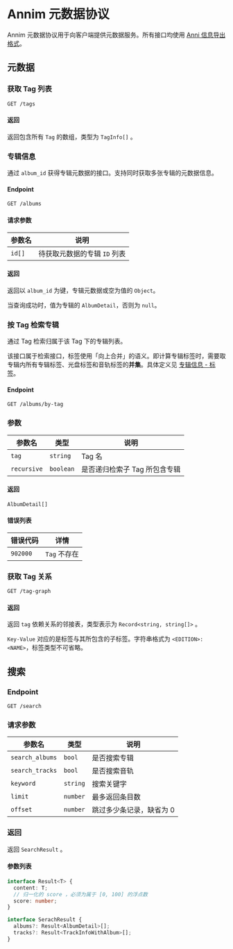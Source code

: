 # Annim 元数据协议

Annim 元数据协议用于向客户端提供元数据服务。所有接口均使用 [Anni 信息导出格式](../06.anniv/07.export-format.md)。

## 元数据

### 获取 Tag 列表

`GET /tags`

#### 返回

返回包含所有 `Tag` 的数组，类型为 `TagInfo[]` 。

### 专辑信息

通过 `album_id` 获得专辑元数据的接口。支持同时获取多张专辑的元数据信息。

#### Endpoint

`GET /albums`

#### 请求参数

| 参数名 | 说明                         |
| ------ | ---------------------------- |
| `id[]` | 待获取元数据的专辑 `ID` 列表 |

#### 返回

返回以 `album_id` 为键，专辑元数据或空为值的 `Object`。

当查询成功时，值为专辑的 `AlbumDetail`，否则为 `null`。

### 按 Tag 检索专辑

通过 Tag 检索归属于该 Tag 下的专辑列表。

该接口属于检索接口，标签使用「向上合并」的语义。即计算专辑标签时，需要取专辑内所有专辑标签、光盘标签和音轨标签的**并集**。具体定义见 [专辑信息 - 标签](../02.metadata-repository/02.album-information.md#标签)。

#### Endpoint

`GET /albums/by-tag`

### 参数

| 参数名      | 类型      | 说明                          |
| ----------- | --------- | ----------------------------- |
| `tag`       | `string`  | Tag 名                        |
| `recursive` | `boolean` | 是否递归检索子 Tag 所包含专辑 |

#### 返回

`AlbumDetail[]`

#### 错误列表

| 错误代码 | 详情         |
| -------- | ------------ |
| `902000` | `Tag` 不存在 |

### 获取 Tag 关系

`GET /tag-graph`

#### 返回

返回 `tag` 依赖关系的邻接表，类型表示为 `Record<string, string[]>` 。

`Key-Value` 对应的是标签与其所包含的子标签。字符串格式为 `<EDITION>:<NAME>`，标签类型不可省略。

## 搜索

### Endpoint

`GET /search`

### 请求参数

| 参数名          | 类型     | 说明                     |
| --------------- | -------- | ------------------------ |
| `search_albums` | `bool`   | 是否搜索专辑             |
| `search_tracks` | `bool`   | 是否搜索音轨             |
| `keyword`       | `string` | 搜索关键字               |
| `limit`         | `number` | 最多返回条目数           |
| `offset`        | `number` | 跳过多少条记录，缺省为 0 |

### 返回

返回 `SearchResult` 。

#### 参数列表

```ts
interface Result<T> {
  content: T;
  // 归一化的 score ，必须为属于 [0, 100] 的浮点数
  score: number;
}

interface SerachResult {
  albums?: Result<AlbumDetail>[];
  tracks?: Result<TrackInfoWithAlbum>[];
}
```
